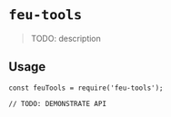 # `feu-tools`

> TODO: description

## Usage

```
const feuTools = require('feu-tools');

// TODO: DEMONSTRATE API
```
